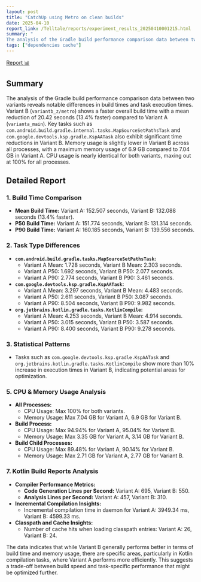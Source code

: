 ```yaml
---
layout: post
title: "CatchUp using Metro on clean builds"
date: 2025-04-10
report_link: /Telltale/reports/experiment_results_20250410001215.html
summary: " 
The analysis of the Gradle build performance comparison data between two variants reveals notable differences in build times and task execution times. Variant B (`variantb_z/metro`) shows a faster overall build time with a mean reduction of 20.42 seconds (13.4% faster) compared to Variant A (`varianta_main`). Key tasks such as `com.android.build.gradle.internal.tasks.MapSourceSetPathsTask` and `com.google.devtools.ksp.gradle.KspAATask` also exhibit significant time reductions in Variant B. Memory usage is slightly lower in Variant B across all processes, with a maximum memory usage of 6.9 GB compared to 7.04 GB in Variant A. CPU usage is nearly identical for both variants, maxing out at 100% for all processes."
tags: ["dependencies cache"]
---
```

[Report 📊](../../reports/experiment_results_20250410001215.html)
## Summary
The analysis of the Gradle build performance comparison data between two variants reveals notable differences in build times and task execution times. Variant B (`variantb_z/metro`) shows a faster overall build time with a mean reduction of 20.42 seconds (13.4% faster) compared to Variant A (`varianta_main`). Key tasks such as `com.android.build.gradle.internal.tasks.MapSourceSetPathsTask` and `com.google.devtools.ksp.gradle.KspAATask` also exhibit significant time reductions in Variant B. Memory usage is slightly lower in Variant B across all processes, with a maximum memory usage of 6.9 GB compared to 7.04 GB in Variant A. CPU usage is nearly identical for both variants, maxing out at 100% for all processes.

## Detailed Report

### 1. Build Time Comparison
- **Mean Build Time:** Variant A: 152.507 seconds, Variant B: 132.088 seconds (13.4% faster).
- **P50 Build Time:** Variant A: 151.774 seconds, Variant B: 131.314 seconds.
- **P90 Build Time:** Variant A: 160.185 seconds, Variant B: 139.556 seconds.

### 2. Task Type Differences
- **`com.android.build.gradle.tasks.MapSourceSetPathsTask`:**
  - Variant A Mean: 1.728 seconds, Variant B Mean: 2.303 seconds.
  - Variant A P50: 1.692 seconds, Variant B P50: 2.077 seconds.
  - Variant A P90: 2.774 seconds, Variant B P90: 3.461 seconds.
- **`com.google.devtools.ksp.gradle.KspAATask`:**
  - Variant A Mean: 3.297 seconds, Variant B Mean: 4.483 seconds.
  - Variant A P50: 2.611 seconds, Variant B P50: 3.087 seconds.
  - Variant A P90: 8.504 seconds, Variant B P90: 9.982 seconds.
- **`org.jetbrains.kotlin.gradle.tasks.KotlinCompile`:**
  - Variant A Mean: 4.253 seconds, Variant B Mean: 4.914 seconds.
  - Variant A P50: 3.015 seconds, Variant B P50: 3.587 seconds.
  - Variant A P90: 8.400 seconds, Variant B P90: 9.278 seconds.

### 3. Statistical Patterns
- Tasks such as `com.google.devtools.ksp.gradle.KspAATask` and `org.jetbrains.kotlin.gradle.tasks.KotlinCompile` show more than 10% increase in execution times in Variant B, indicating potential areas for optimization.

### 5. CPU & Memory Usage Analysis
- **All Processes:**
  - CPU Usage: Max 100% for both variants.
  - Memory Usage: Max 7.04 GB for Variant A, 6.9 GB for Variant B.
- **Build Process:**
  - CPU Usage: Max 94.94% for Variant A, 95.04% for Variant B.
  - Memory Usage: Max 3.35 GB for Variant A, 3.14 GB for Variant B.
- **Build Child Processes:**
  - CPU Usage: Max 89.48% for Variant A, 90.14% for Variant B.
  - Memory Usage: Max 2.71 GB for Variant A, 2.77 GB for Variant B.

### 7. Kotlin Build Reports Analysis
- **Compiler Performance Metrics:**
  - **Code Generation Lines per Second:** Variant A: 695, Variant B: 550.
  - **Analysis Lines per Second:** Variant A: 457, Variant B: 310.
- **Incremental Compilation Insights:**
  - Incremental compilation time in daemon for Variant A: 3949.34 ms, Variant B: 4599.33 ms.
- **Classpath and Cache Insights:**
  - Number of cache hits when loading classpath entries: Variant A: 26, Variant B: 24.

The data indicates that while Variant B generally performs better in terms of build time and memory usage, there are specific areas, particularly in Kotlin compilation tasks, where Variant A performs more efficiently. This suggests a trade-off between build speed and task-specific performance that might be optimized further.

